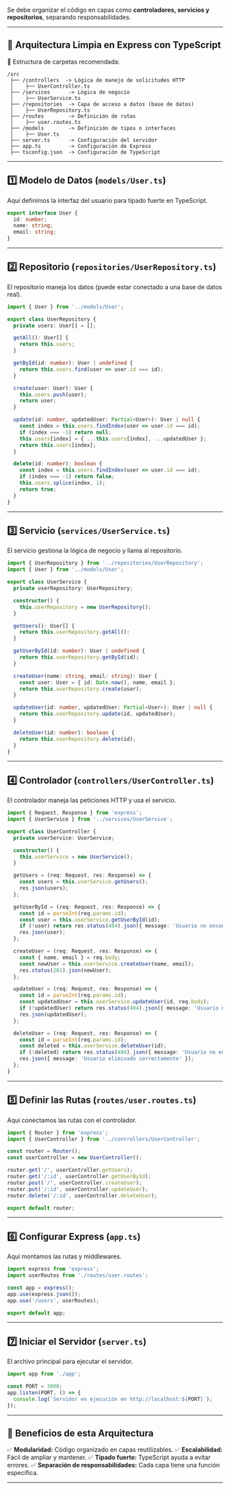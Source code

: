 Se debe organizar el código en capas como **controladores, servicios y repositorios**, separando responsabilidades.

---

## **📌 Arquitectura Limpia en Express con TypeScript**
📂 Estructura de carpetas recomendada:

```
/src
 ├── /controllers  -> Lógica de manejo de solicitudes HTTP
 │    ├── UserController.ts
 ├── /services      -> Lógica de negocio
 │    ├── UserService.ts
 ├── /repositories  -> Capa de acceso a datos (base de datos)
 │    ├── UserRepository.ts
 ├── /routes        -> Definición de rutas
 │    ├── user.routes.ts
 ├── /models        -> Definición de tipos o interfaces
 │    ├── User.ts
 ├── server.ts      -> Configuración del servidor
 ├── app.ts         -> Configuración de Express
 ├── tsconfig.json  -> Configuración de TypeScript
```

---

## **1️⃣ Modelo de Datos (`models/User.ts`)**
Aquí definimos la interfaz del usuario para tipado fuerte en TypeScript.

```ts
export interface User {
  id: number;
  name: string;
  email: string;
}
```

---

## **2️⃣ Repositorio (`repositories/UserRepository.ts`)**
El repositorio maneja los datos (puede estar conectado a una base de datos real).

```ts
import { User } from '../models/User';

export class UserRepository {
  private users: User[] = [];

  getAll(): User[] {
    return this.users;
  }

  getById(id: number): User | undefined {
    return this.users.find(user => user.id === id);
  }

  create(user: User): User {
    this.users.push(user);
    return user;
  }

  update(id: number, updatedUser: Partial<User>): User | null {
    const index = this.users.findIndex(user => user.id === id);
    if (index === -1) return null;
    this.users[index] = { ...this.users[index], ...updatedUser };
    return this.users[index];
  }

  delete(id: number): boolean {
    const index = this.users.findIndex(user => user.id === id);
    if (index === -1) return false;
    this.users.splice(index, 1);
    return true;
  }
}
```

---

## **3️⃣ Servicio (`services/UserService.ts`)**
El servicio gestiona la lógica de negocio y llama al repositorio.

```ts
import { UserRepository } from '../repositories/UserRepository';
import { User } from '../models/User';

export class UserService {
  private userRepository: UserRepository;

  constructor() {
    this.userRepository = new UserRepository();
  }

  getUsers(): User[] {
    return this.userRepository.getAll();
  }

  getUserById(id: number): User | undefined {
    return this.userRepository.getById(id);
  }

  createUser(name: string, email: string): User {
    const user: User = { id: Date.now(), name, email };
    return this.userRepository.create(user);
  }

  updateUser(id: number, updatedUser: Partial<User>): User | null {
    return this.userRepository.update(id, updatedUser);
  }

  deleteUser(id: number): boolean {
    return this.userRepository.delete(id);
  }
}
```

---

## **4️⃣ Controlador (`controllers/UserController.ts`)**
El controlador maneja las peticiones HTTP y usa el servicio.

```ts
import { Request, Response } from 'express';
import { UserService } from '../services/UserService';

export class UserController {
  private userService: UserService;

  constructor() {
    this.userService = new UserService();
  }

  getUsers = (req: Request, res: Response) => {
    const users = this.userService.getUsers();
    res.json(users);
  };

  getUserById = (req: Request, res: Response) => {
    const id = parseInt(req.params.id);
    const user = this.userService.getUserById(id);
    if (!user) return res.status(404).json({ message: 'Usuario no encontrado' });
    res.json(user);
  };

  createUser = (req: Request, res: Response) => {
    const { name, email } = req.body;
    const newUser = this.userService.createUser(name, email);
    res.status(201).json(newUser);
  };

  updateUser = (req: Request, res: Response) => {
    const id = parseInt(req.params.id);
    const updatedUser = this.userService.updateUser(id, req.body);
    if (!updatedUser) return res.status(404).json({ message: 'Usuario no encontrado' });
    res.json(updatedUser);
  };

  deleteUser = (req: Request, res: Response) => {
    const id = parseInt(req.params.id);
    const deleted = this.userService.deleteUser(id);
    if (!deleted) return res.status(404).json({ message: 'Usuario no encontrado' });
    res.json({ message: 'Usuario eliminado correctamente' });
  };
}
```

---

## **5️⃣ Definir las Rutas (`routes/user.routes.ts`)**
Aquí conectamos las rutas con el controlador.

```ts
import { Router } from 'express';
import { UserController } from '../controllers/UserController';

const router = Router();
const userController = new UserController();

router.get('/', userController.getUsers);
router.get('/:id', userController.getUserById);
router.post('/', userController.createUser);
router.put('/:id', userController.updateUser);
router.delete('/:id', userController.deleteUser);

export default router;
```

---

## **6️⃣ Configurar Express (`app.ts`)**
Aquí montamos las rutas y middlewares.

```ts
import express from 'express';
import userRoutes from './routes/user.routes';

const app = express();
app.use(express.json());
app.use('/users', userRoutes);

export default app;
```

---

## **7️⃣ Iniciar el Servidor (`server.ts`)**
El archivo principal para ejecutar el servidor.

```ts
import app from './app';

const PORT = 3000;
app.listen(PORT, () => {
  console.log(`Servidor en ejecución en http://localhost:${PORT}`);
});
```

---

## **🚀 Beneficios de esta Arquitectura**
✅ **Modularidad:** Código organizado en capas reutilizables.
✅ **Escalabilidad:** Fácil de ampliar y mantener.
✅ **Tipado fuerte:** TypeScript ayuda a evitar errores.
✅ **Separación de responsabilidades:** Cada capa tiene una función específica.

---
